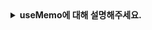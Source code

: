 <details>
  <summary><strong>useMemo에 대해 설명해주세요.</strong></summary>

<br>

## useMemo
- 컴포넌트의 성능을 최적화시킬 수 있는 React Hook
- 연산된 값을 메모이제이션하는 기능
- 메모이제이션: 연산의 결과값을 메모리에 저장해두고 동일한 입력이 들어오면 값을 재사용한다는 것을 의미

#### useMemo의 역할
- 불필요한 연산 방지: 특정 값이 변경될 때만 다시 계산
- 렌더링 성능 최적화: 불필요한 렌더링을 방지하여 성능 향상

#### useMemo를 사용하는 시점
- 렌더링 최적화가 필요한 경우 (예: 동일한 데이터로 불필요한 재계산을 방지)
- 불필요한 리렌더링 방지 (예: React.memo와 함께 사용하여 특정 props가 변경되지 않을 때 메모이제이션 유지)

#### useMemo를 사용할 때 주의할 점
- 불필요한 useMemo 사용은 코드 복잡성을 증가시킴 → 모든 경우에 사용할 필요는 없음

</details>
